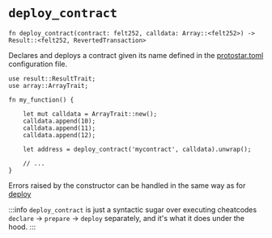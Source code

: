 # `deploy_contract`

```cairo
fn deploy_contract(contract: felt252, calldata: Array::<felt252>) -> 
Result::<felt252, RevertedTransaction>
```

Declares and deploys a contract given its name defined in the [protostar.toml](../../04-configuration-file.md) configuration
file.

```cairo title="Example"
use result::ResultTrait;
use array::ArrayTrait;

fn my_function() {

    let mut calldata = ArrayTrait::new();
    calldata.append(10);
    calldata.append(11);
    calldata.append(12);

    let address = deploy_contract('mycontract', calldata).unwrap();

    // ...
}
```

Errors raised by the constructor can be handled in the same way as for [deploy](deploy.md)


:::info
`deploy_contract` is just a syntactic sugar over executing cheatcodes `declare` -> `prepare` -> `deploy` separately, and it's what it does under the hood.
:::
